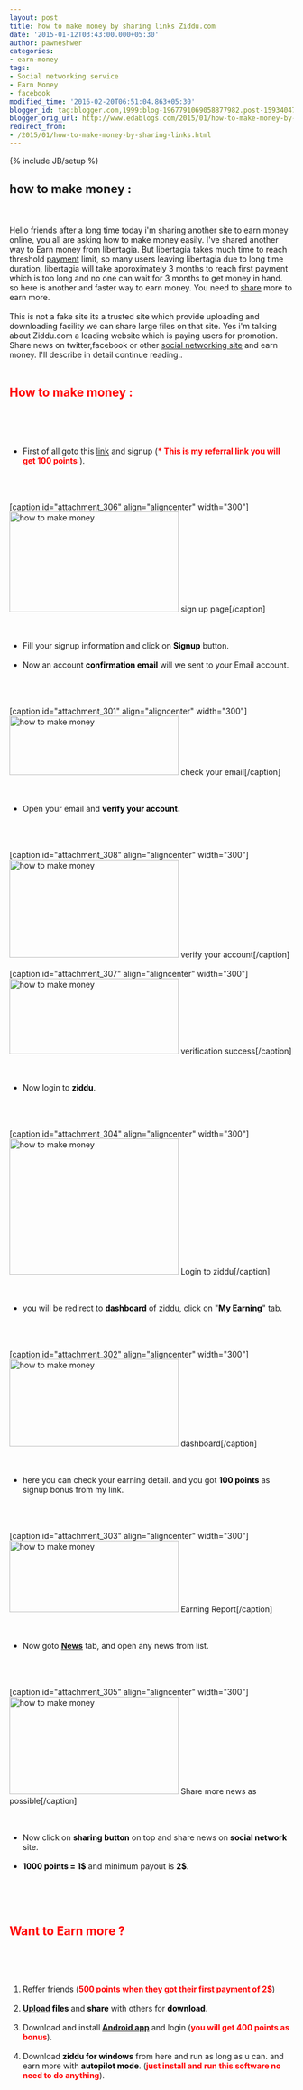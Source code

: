 ```yaml
---
layout: post
title: how to make money by sharing links Ziddu.com
date: '2015-01-12T03:43:00.000+05:30'
author: pawneshwer
categories:
- earn-money
tags:
- Social networking service
- Earn Money
- facebook
modified_time: '2016-02-20T06:51:04.863+05:30'
blogger_id: tag:blogger.com,1999:blog-1967791069058877982.post-1593404791886974012
blogger_orig_url: http://www.edablogs.com/2015/01/how-to-make-money-by-sharing-links.html
redirect_from:
- /2015/01/how-to-make-money-by-sharing-links.html
---
```


{% include JB/setup %}

<h2 class="post_h2">how to make money :</h2><br/><br/>Hello friends after a long time today i'm sharing another site to earn money online, you all are asking how to make money easily. I've shared another way to Earn money from libertagia. But libertagia takes much time to reach threshold <a class="zem_slink" title="Payment" href="http://en.wikipedia.org/wiki/Payment" target="_blank" rel="wikipedia">payment</a> limit, so many users leaving libertagia due to long time duration, libertagia will take approximately 3 months to reach first payment which is too long and no one can wait for 3 months to get money in hand. so here is another and faster way to earn money. You need to <a class="zem_slink" title="Share (P2P)" href="http://en.wikipedia.org/wiki/Share_%28P2P%29" target="_blank" rel="wikipedia">share</a> more to earn more.<br/><br/>This is not a fake site its a trusted site which provide uploading and downloading facility we can share large files on that site. Yes i'm talking about Ziddu.com a leading website which is paying users for promotion. Share news on twitter,facebook or other <a class="zem_slink" title="Social networking service" href="http://en.wikipedia.org/wiki/Social_networking_service" target="_blank" rel="wikipedia">social networking site</a> and earn money. I'll describe in detail continue reading..<br/><br/><h2><span style="color: #ff0000;">How to make money :</span></h2><br/><br/><ul><br/>    <li class="post_li">First of all goto this <a title="ziddu signup" href="http://www.ziddu.com/register.php?referralid=(yOWIvcLDI_" target="_blank">link</a> and signup (<strong><span style="color: #ff0000;">* This is my referral link you will get 100 points</span></strong> ).</li><br/></ul><br/><br/>[caption id="attachment_306" align="aligncenter" width="300"]<a href="http://img.trickspapa.com/2015/01/sign-up-page.png"><img class="size-medium wp-image-306" src="http://img.trickspapa.com/2015/01/sign-up-page-300x178.png" alt="how to make money" width="300" height="178" /></a> sign up page[/caption]<br/><br/><ul><br/>    <li>Fill your signup information and click on <strong><span style="color: #000000;">Signup</span></strong> button.</li><br/>    <li>Now an account <strong><span style="color: #000000;">confirmation email</span></strong> will we sent to your Email account.</li><br/></ul><br/><br/>[caption id="attachment_301" align="aligncenter" width="300"]<a href="http://img.trickspapa.com/2015/01/check-mail.png"><img class="size-medium wp-image-301" src="http://img.trickspapa.com/2015/01/check-mail-300x105.png" alt="how to make money" width="300" height="105" /></a> check your email[/caption]<br/><br/><ul><br/>    <li>Open your email and <strong><span style="color: #000000;">verify your account.</span></strong></li><br/></ul><br/><br/>[caption id="attachment_308" align="aligncenter" width="300"]<a href="http://img.trickspapa.com/2015/01/verify-account.png"><img class="size-medium wp-image-308" src="http://img.trickspapa.com/2015/01/verify-account-300x174.png" alt="how to make money" width="300" height="174" /></a> verify your account[/caption]<br/><br/>[caption id="attachment_307" align="aligncenter" width="300"]<a href="http://img.trickspapa.com/2015/01/verification-success.png"><img class="size-medium wp-image-307" src="http://img.trickspapa.com/2015/01/verification-success-300x134.png" alt="how to make money" width="300" height="134" /></a> verification success[/caption]<br/><br/><ul><br/>    <li>Now login to <strong><span style="color: #000000;">ziddu</span></strong>.</li><br/></ul><br/><br/>[caption id="attachment_304" align="aligncenter" width="300"]<a href="http://img.trickspapa.com/2015/01/login.png"><img class="size-medium wp-image-304" src="http://img.trickspapa.com/2015/01/login-300x241.png" alt="how to make money" width="300" height="241" /></a> Login to ziddu[/caption]<br/><br/><ul><br/>    <li>you will be redirect to <strong><span style="color: #000000;">dashboard</span></strong> of ziddu, click on "<strong><span style="color: #000000;">My Earning</span></strong>" tab.</li><br/></ul><br/><br/>[caption id="attachment_302" align="aligncenter" width="300"]<a href="http://img.trickspapa.com/2015/01/dashboard.png"><img class="size-medium wp-image-302" src="http://img.trickspapa.com/2015/01/dashboard-300x155.png" alt="how to make money" width="300" height="155" /></a> dashboard[/caption]<br/><br/><ul><br/>    <li>here you can check your earning detail. and you got <strong><span style="color: #000000;">100 points</span></strong> as signup bonus from my link.</li><br/></ul><br/><br/>[caption id="attachment_303" align="aligncenter" width="300"]<a href="http://img.trickspapa.com/2015/01/earning.png"><img class="size-medium wp-image-303" src="http://img.trickspapa.com/2015/01/earning-300x127.png" alt="how to make money" width="300" height="127" /></a> Earning Report[/caption]<br/><br/><ul><br/>    <li>Now goto <strong><span style="color: #000000;"><a class="zem_slink" title="Google News" href="http://news.google.com/" target="_blank" rel="homepage">News</a></span></strong> tab, and open any news from list.</li><br/></ul><br/><br/>[caption id="attachment_305" align="aligncenter" width="300"]<a href="http://img.trickspapa.com/2015/01/share-news.png"><img class="size-medium wp-image-305" src="http://img.trickspapa.com/2015/01/share-news-300x173.png" alt="how to make money" width="300" height="173" /></a> Share more news as possible[/caption]<br/><br/><ul><br/>    <li>Now click on <strong><span style="color: #000000;">sharing button</span></strong> on top and share news on <strong><span style="color: #000000;">social network</span></strong> site.</li><br/>    <li><span style="color: #000000;"><strong>1000 points = 1$</strong></span> and minimum payout is <strong><span style="color: #000000;">2$</span></strong>.</li><br/></ul><br/><br/><h2><span style="color: #ff0000;">Want to Earn more ?</span></h2><br/><br/><ol><br/>    <li>Reffer friends (<strong><span style="color: #ff0000;">500 points when they got their first payment of 2$</span></strong>)</li><br/>    <li><strong><span style="color: #000000;"><a class="zem_slink" title="Uploading and downloading" href="http://en.wikipedia.org/wiki/Uploading_and_downloading" target="_blank" rel="wikipedia">Upload</a> files</span></strong> and <strong><span style="color: #000000;">share</span></strong> with others for <strong><span style="color: #000000;">download</span></strong>.</li><br/>    <li>Download and install<strong><span style="color: #000000;"> <a class="zem_slink" title="Android" href="http://code.google.com/android/" target="_blank" rel="homepage">Android app</a></span></strong> and login (<strong><span style="color: #ff0000;">you will get 400 points as bonus</span></strong>).</li><br/>    <li>Download <strong><span style="color: #000000;">ziddu for windows</span></strong> from here and run as long as u can. and earn more with <span style="color: #000000;"><strong>autopilot mode</strong></span>. (<strong><span style="color: #ff0000;">just install and run this software no need to do anything</span></strong>).</li><br/></ol>